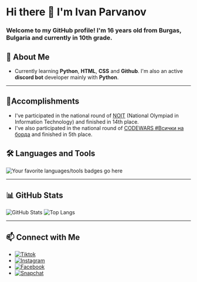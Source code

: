 # Hi there 👋 I'm Ivan Parvanov

### Welcome to my GitHub profile! I'm 16 years old from Burgas, Bulgaria and currently in 10th grade. 

## 🚀 About Me
- Currently learning **Python**, **HTML**, **CSS** and **Github**. I'm also an active **discord bot** developer mainly with **Python**. 

---

## 🥇Accomplishments

- I've participated in the national round of [NOIT](https://edusoft.fmi.uni-sofia.bg) (National Olympiad in Information Technology) and finished in 14th place.
- I've also participated in the national round of [CODEWARS #Всички на борда](https://codewars.itpg-varna.bg) and finished in 5th place.

## 🛠️ Languages and Tools

![Your favorite languages/tools badges go here](https://skillicons.dev/icons?i=python,pycharm,html,css,git,github,discord,vscode)

---

## 📊 GitHub Stats

![GitHub Stats](https://github-readme-stats.vercel.app/api?username=ivanparvanov1208&show_icons=true&theme=radical)
![Top Langs](https://github-readme-stats.vercel.app/api/top-langs/?username=ivanparvanov1208&layout=compact&theme=radical)

---

## 📫 Connect with Me

 - [![Tiktok](https://img.shields.io/badge/-Tiktok-purple?style=flat-square&logo=twitter&logoColor=white)](https://twitter.com/yourhandle)
 - [![Instagram](https://img.shields.io/badge/-Instagram-magenta?style=flat-square&logo=web&logoColor=white)](https://yourportfolio.com)
 - [![Facebook](https://img.shields.io/badge/-Facebook-blue?style=flat-square&logo=web&logoColor=white)](https://yourportfolio.com)
 - [![Snapchat](https://img.shields.io/badge/-Snapchat-yellow?style=flat-square&logo=web&logoColor=white)](https://yourportfolio.com)
